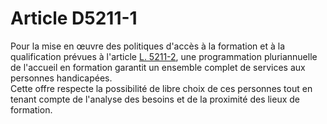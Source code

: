 # Article D5211-1

  
Pour la mise en œuvre des politiques d'accès à la formation et à la qualification prévues à l'article [L. 5211-2][1], une programmation pluriannuelle de l'accueil en formation garantit un ensemble complet de services aux personnes handicapées.   
Cette offre respecte la possibilité de libre choix de ces personnes tout en tenant compte de l'analyse des besoins et de la proximité des lieux de formation.

 [1]: /affichCodeArticle.do?cidTexte=LEGITEXT000006072050&idArticle=LEGIARTI000006903676&dateTexte=&categorieLien=cid